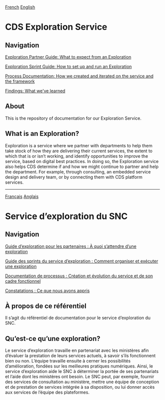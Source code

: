 [French](#service-dexploration-du-snc) 
[English](#cds-exploration-service)

# CDS Exploration Service 

## Navigation 

[Exploration Partner Guide: What to expect from an Exploration](https://github.com/cds-snc/exploration-documentation/blob/main/Partner-Guide.md)

[Exploration Sprint Guide: How to set up and run an Exploration](https://github.com/cds-snc/exploration-documentation/blob/main/Exploration-sprint-guide.md) 

[Process Documentation: How we created and iterated on the service and the framework](https://github.com/cds-snc/exploration-documentation/blob/main/Process-documentation.md) 

[Findings: What we've learned](https://github.com/cds-snc/exploration-documentation/blob/main/Findings-what-we've-learned.md)

## About
This is the repository of documentation for our Exploration Service. 

## What is an Exploration? 

Exploration is a service where we partner with departments to help them take stock of how they are delivering their current services, the extent to which that is or isn’t working, and identify opportunities to improve the service, based on digital best practices. In doing so, the Exploration service also helps CDS determine if and how we might continue to partner and help the department. For example, through consulting, an embedded service design and delivery team, or by connecting them with CDS platform services. 

---

[Français](#service-dexploration-du-SNC)
[Anglais](#cds-exploration-service)

# Service d’exploration du SNC 

## Navigation 

[Guide d’exploration pour les partenaires : À quoi s’attendre d’une exploration](https://github.com/cds-snc/exploration-documentation/blob/main/Partner-Guide.md)

[Guide des sprints du service d’exploration : Comment organiser et exécuter une exploration](https://github.com/cds-snc/exploration-documentation/blob/main/Exploration-sprint-guide.md) 

[Documentation de processus : Création et évolution du service et de son cadre fonctionnel](https://github.com/cds-snc/exploration-documentation/blob/main/Process-documentation.md) 

[Constatations : Ce que nous avons appris](https://github.com/cds-snc/exploration-documentation/blob/main/Findings-what-we've-learned.md)

## À propos de ce référentiel
Il s’agit du référentiel de documentation pour le service d’exploration du SNC. 

## Qu’est-ce qu’une exploration? 

Le service d’exploration travaille en partenariat avec les ministères afin d’évaluer la prestation de leurs services actuels, à savoir s’ils fonctionnent bien ou non. L’équipe travaille ensuite à cerner les possibilités d’amélioration, fondées sur les meilleures pratiques numériques. Ainsi, le service d’exploration aide le SNC à déterminer la portée de ses partenariats et l’aide dont les ministères ont besoin. Le SNC peut, par exemple, fournir des services de consultation au ministère, mettre une équipe de conception et de prestation de services intégrée à sa disposition, ou lui donner accès aux services de l’équipe des plateformes. 


